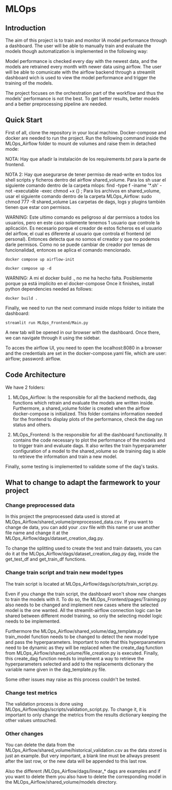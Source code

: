 # MLOps

## Introduction

The aim of this project is to train and monitor IA model performance through a dashboard. The user will be able to manually train and evaluate the models though automatization  is implemented in the following way:

Model performance is checked every day with the newest data, and the models are retrained every month with newer data using airflow. The user will be able to comunicate with the airflow backend through a streamlit dashboard wich is used to view the model performance and trigger the training of the models.

The project focuses on the orchestration part of the workflow and thus the models' performance is not the best. To get better results, better models and a better preprocessing pipeline are needed. 

## Quick Start

First of all, clone the repository in your local machine. Docker-compose and docker are needed to run the project. Run the following command inside the MLOps_Airflow folder to mount de volumes and raise them in detached mode:

NOTA: Hay que añadir la instalación de los requirements.txt para la parte de frontend.

NOTA 2: Hay que asegurarse de tener permiso de read-write en todos los shell scripts y ficheros dentro del airflow
shared_volume.
Para los sh usar el siguiente comando dentro de la carpeta mlops:
find -type f -iname '*.sh' -not -executable -exec chmod +x {} \;
Para los archivos en shared_volume, usar el siguiente comando dentro de la carpeta MLOps_Airflow:
sudo chmod 777 -R shared_volume
Las carpetas de dags, logs y plugins también tienen que estar con permisos. 

WARNING: Este ultimo comando es peligroso al dar permisos a todos los usuarios, pero en este caso solamente tenemos 
1 usuario que controle la aplicación. Es necesario porque el creador de estos ficheros es el usuario del airflow, el 
cual es diferente al usuario que controla el frontend (el personal). Entonces detecta que no somos el creador y que no
podemos darle permisos. Como no se puede cambiar de creador por temas de funcionalidad, entonces se aplica el comando
mencionado.

```commandline
docker compose up airflow-init

docker compose up -d
```
WARNING: A mi el docker build ., no me ha hecho falta. Posiblemente porque ya está implícito en el docker-compose
Once it finishes, install python dependencies needed as follows:

```commandline
docker build .
```

Finally, we need to run the next command inside mlops folder to initiate the dashboard:
```commandline
streamlit run MLOps_Frontend/Main.py
```

A new tab will be opened in our browser with the dashboard. Once there, we can navigate through it using the sidebar. 

To acces the airflow UI, you need to open the localhost:8080 in a browser and the credentials are set in the docker-compose.yaml file, which are user: airflow; password: airflow.
<!--
## Installation
explicar la instalació dels requirements.txt. Tot pel correr el projecte en local. En principi no fa falta perque
utilitzem docker. -->

## Code Architecture
We have 2 folders:
1. MLOps_Airflow: Is the responsible for all the backend methods, dag functions which retrain and evaluate the models are written inside. Furthermore, a shared_volume folder is created when the airflow docker-compose is initialized. This folder contains information needed for the frontend to display plots of the performance, check the dag run status and others.

2. MLOps_Frontend: Is the responsible for all the dashboard functionality. It contains the code necessary to plot the performance of the models and to trigger train and evaluate dags. It also writes the train hyperparameter configuration of a model to the shared_volume so de training dag is able to retrieve the information and train a new model. 

Finally, some testing is implemented to validate some of the dag's tasks.

## What to change to adapt the farmework to your project

### Change preprocessed data

In this project the preprocessed data used is stored at MLOps_Airflow/shared_volume/preprocessed_data.csv. If you want to change de data, you can add your .csv file with this name or use another file name and change it at the MLOps_Airflow/dags/dataset_creation_dag.py.

To change the splitting used to create the test and train datasets, you can do it at the MLOps_Airflow/dags/dataset_creation_dag.py dag, inside the get_test_df and get_train_df functions.

### Change train script and train new model types

The train script is located at MLOps_Airflow/dags/scripts/train_script.py.

Even if you change the train script, the dashboard won't show new changes to train the models with it. To do so, the MLOps_Frontend/pages/Training.py also needs to be changed and implement new cases where the selected model is the one wanted. All the streamlit-airflow connection logic can be shared between different model training, so only the selecting model logic needs to be implemented.

Furthermore the MLOps_Airflow/shared_volume/dag_template.py train_model function needs to be changed to detect the new model type and pass the hyperparameters. Important to note that this hyperparameters need to be dynamic as they will be replaced when the create_dag function from MLOps_Airflow/shared_volume/file_creation.py is executed. Finally, this create_dag function needs to implement a way to retrieve the hyperparameters selected and add to the replacements dictionary the variable name given in the dag_template.py file.

Some other issues may raise as this process couldn't be tested.

### Change test metrics

The validation process is done using MLOps_Airflow/dags/scripts/validation_script.py. To change it, it is important to only change the metrics from the results dictionary keeping the other values untouched.

### Other changes

You can delete the data from the MLOps_Airflow/shared_volume/historical_validation.csv as the data stored is just an example. But very important, a blank line must be allways present after the last row, or the new data will be appended to this last row.

Also the different /MLOps_Airflow/dags/linear_* dags are examples and if you want to delete them you also have to delete the corresponding model in the MLOps_Airflow/shared_volume/models directory.
